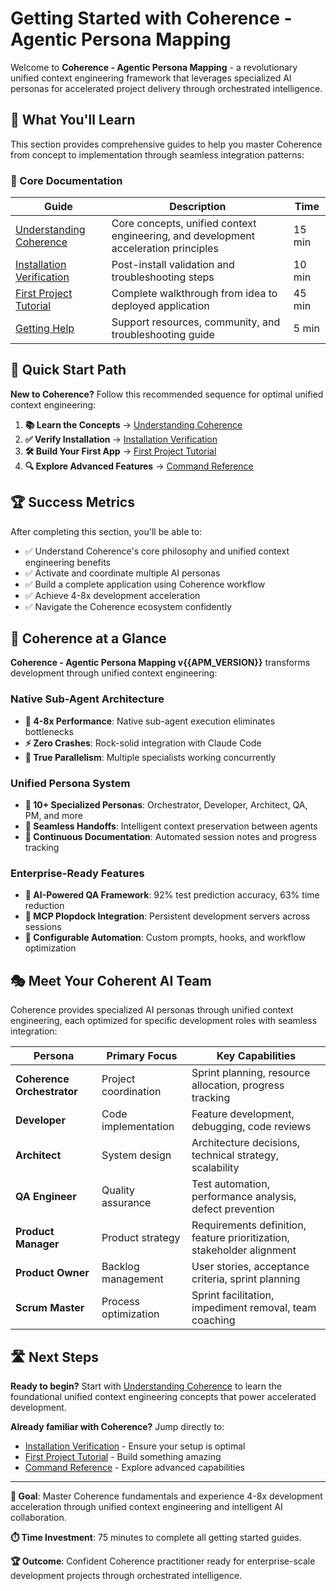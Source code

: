 # Getting Started with Coherence - Agentic Persona Mapping

Welcome to **Coherence - Agentic Persona Mapping** - a revolutionary unified context engineering framework that leverages specialized AI personas for accelerated project delivery through orchestrated intelligence.

## 🚀 What You'll Learn

This section provides comprehensive guides to help you master Coherence from concept to implementation through seamless integration patterns:

### 📖 Core Documentation

| Guide | Description | Time |
|-------|-------------|------|
| [Understanding Coherence](./understanding-apm.md) | Core concepts, unified context engineering, and development acceleration principles | 15 min |
| [Installation Verification](./installation-verification.md) | Post-install validation and troubleshooting steps | 10 min |
| [First Project Tutorial](./first-project-tutorial.md) | Complete walkthrough from idea to deployed application | 45 min |
| [Getting Help](./getting-help.md) | Support resources, community, and troubleshooting guide | 5 min |

## 🎯 Quick Start Path

**New to Coherence?** Follow this recommended sequence for optimal unified context engineering:

1. **📚 Learn the Concepts** → [Understanding Coherence](./understanding-apm.md)
2. **✅ Verify Installation** → [Installation Verification](./installation-verification.md)  
3. **🛠️ Build Your First App** → [First Project Tutorial](./first-project-tutorial.md)
4. **🔍 Explore Advanced Features** → [Command Reference](../command-reference/)

## 🏆 Success Metrics

After completing this section, you'll be able to:

- ✅ Understand Coherence's core philosophy and unified context engineering benefits
- ✅ Activate and coordinate multiple AI personas
- ✅ Build a complete application using Coherence workflow
- ✅ Achieve 4-8x development acceleration
- ✅ Navigate the Coherence ecosystem confidently

## 🌟 Coherence at a Glance

**Coherence - Agentic Persona Mapping v{{APM_VERSION}}** transforms development through unified context engineering:

### Native Sub-Agent Architecture
- **🚀 4-8x Performance**: Native sub-agent execution eliminates bottlenecks
- **⚡ Zero Crashes**: Rock-solid integration with Claude Code
- **🔄 True Parallelism**: Multiple specialists working concurrently

### Unified Persona System
- **🎯 10+ Specialized Personas**: Orchestrator, Developer, Architect, QA, PM, and more
- **🤝 Seamless Handoffs**: Intelligent context preservation between agents
- **📝 Continuous Documentation**: Automated session notes and progress tracking

### Enterprise-Ready Features
- **🧪 AI-Powered QA Framework**: 92% test prediction accuracy, 63% time reduction
- **🎪 MCP Plopdock Integration**: Persistent development servers across sessions
- **🔧 Configurable Automation**: Custom prompts, hooks, and workflow optimization

## 🎭 Meet Your Coherent AI Team

Coherence provides specialized AI personas through unified context engineering, each optimized for specific development roles with seamless integration:

| Persona | Primary Focus | Key Capabilities |
|---------|---------------|------------------|
| **Coherence Orchestrator** | Project coordination | Sprint planning, resource allocation, progress tracking |
| **Developer** | Code implementation | Feature development, debugging, code reviews |
| **Architect** | System design | Architecture decisions, technical strategy, scalability |
| **QA Engineer** | Quality assurance | Test automation, performance analysis, defect prevention |
| **Product Manager** | Product strategy | Requirements definition, feature prioritization, stakeholder alignment |
| **Product Owner** | Backlog management | User stories, acceptance criteria, sprint planning |
| **Scrum Master** | Process optimization | Sprint facilitation, impediment removal, team coaching |

## 🛣️ Next Steps

**Ready to begin?** Start with [Understanding Coherence](./understanding-apm.md) to learn the foundational unified context engineering concepts that power accelerated development.

**Already familiar with Coherence?** Jump directly to:
- [Installation Verification](./installation-verification.md) - Ensure your setup is optimal
- [First Project Tutorial](./first-project-tutorial.md) - Build something amazing
- [Command Reference](../command-reference/) - Explore advanced capabilities

---

**🎯 Goal**: Master Coherence fundamentals and experience 4-8x development acceleration through unified context engineering and intelligent AI collaboration.

**⏱️ Time Investment**: 75 minutes to complete all getting started guides.

**🏆 Outcome**: Confident Coherence practitioner ready for enterprise-scale development projects through orchestrated intelligence.